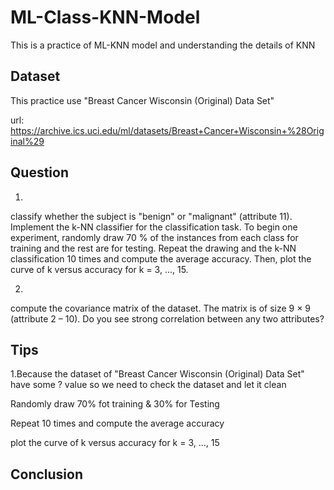 # ML-Class-KNN-Model
This is a practice of ML-KNN model and understanding the details of KNN

## Dataset
This practice use "Breast Cancer Wisconsin (Original) Data Set" 

url: https://archive.ics.uci.edu/ml/datasets/Breast+Cancer+Wisconsin+%28Original%29

## Question
1.
classify whether the subject is "benign" or "malignant" (attribute 11). Implement the
k-NN classifier for the classification task. To begin one experiment, randomly  draw 
70 % of the instances from each class for training and the rest are for testing. 
Repeat the drawing and the k-NN classification 10 times and compute the average 
accuracy. Then, plot the curve of k versus accuracy for k = 3, ..., 15.

2.
compute the covariance matrix of the dataset. The matrix
is of size 9 × 9 (attribute 2 – 10). Do you see strong correlation between any
two attributes?

## Tips
1.Because the dataset of "Breast Cancer Wisconsin (Original) Data Set" have some ? value
  so we need to check the dataset and let it clean

  Randomly draw 70% fot training & 30% for Testing

  Repeat 10 times and compute the average accuracy

  plot the curve of k versus accuracy for k = 3, ..., 15

## Conclusion

